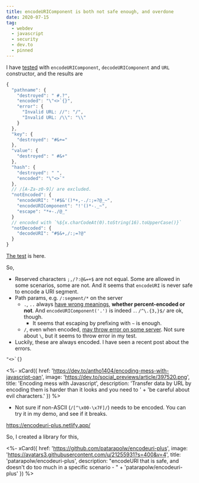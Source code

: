 ```yaml
---
title: encodeURIComponent is both not safe enough, and overdone
date: 2020-07-15
tag:
  - webdev
  - javascript
  - security
  - dev.to
  - pinned
---
```


I have [tested](https://github.com/patarapolw/encodeuri-plus/blob/master/tests/url-constructor.ts) with `encodeURIComponent`, `decodeURIComponent` and `URL` constructor, and the results are

<!-- excerpt -->

```js
{
  "pathname": {
    "destroyed": " #.?",
    "encoded": "\"<>`{}",
    "error": {
      "Invalid URL: //": "/",
      "Invalid URL: /\\": "\\"
    }
  },
  "key": {
    "destroyed": "#&+="
  },
  "value": {
    "destroyed": " #&+"
  },
  "hash": {
    "destroyed": " ",
    "encoded": "\"<>`"
  },
  // /[A-Za-z0-9]/ are excluded.
  "notEncoded": {
    "encodeURI": "!#$&'()*+,-./:;=?@_~",
    "encodeURIComponent": "!'()*-._~",
    "escape": "*+-./@_"
  }
  // encoded with `%${x.charCodeAt(0).toString(16).toUpperCase()}`
  "notDecoded": {
    "decodeURI": "#$&+,/:;=?@"
  }
}
```

[The test](https://github.com/patarapolw/encodeuri-plus/blob/master/tests/url-constructor.ts) is here.

So,

- Reserved characters `;,/?:@&=+$` are not equal. Some are allowed in some scenarios, some are not. And it seems that `encodeURI` is never safe to encode a URI segment.
- Path params, e.g. `/:segment/*` on the server
  - `.`, `..` always [have wrong meanings](https://stackoverflow.com/questions/3856693/a-url-resource-that-is-a-dot-2e), **whether percent-encoded or not**. And `encodeURIComponent('.')` is indeed `.`. `/^\.{3,}$/` are ok, though.
    - It seems that escaping by prefixing with `~` is enough.
  - `/`, even when encoded, [may throw error on some server](https://stackoverflow.com/questions/3235219/urlencoded-forward-slash-is-breaking-url). Not sure about `\`, but it seems to throw error in my test.
- Luckily, these are always encoded. I have seen a recent post about the errors.

```txt
"<>`{}
```

<%- xCard({
  href: 'https://dev.to/antho1404/encoding-mess-with-javascript-oan',
  image: 'https://dev.to/social_previews/article/397520.png',
  title: 'Encoding mess with Javascript',
  description: 'Transfer data by URL by encoding them is harder than it looks and you need to '
    + 'be careful about evil characters.'
}) %>

- Not sure if non-ASCII (`/[^\x00-\x7F]/`) needs to be encoded. You can try it in my demo, and see if it breaks.

<https://encodeuri-plus.netlify.app/>

So, I created a library for this,

<%- xCard({
  href: 'https://github.com/patarapolw/encodeuri-plus',
  image: 'https://avatars3.githubusercontent.com/u/21255931?s=400&v=4',
  title: 'patarapolw/encodeuri-plus',
  description: "encodeURI that is safe, and doesn't do too much in a specific scenario - "
    + 'patarapolw/encodeuri-plus'
}) %>
